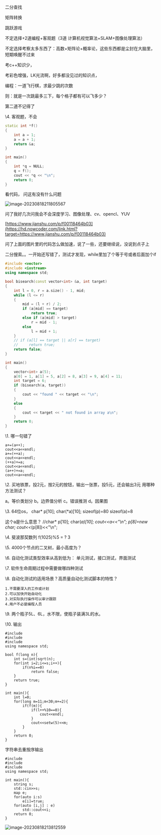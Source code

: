 二分查找

矩阵转换

跳跃游戏



不定选择+2道编程+客观题（3道 计算机视觉算法+SLAM+图像处理算法） 

不定选择考察太多东西了：高数+矩阵论+概率论，这些东西都是尘封在大脑里，短期唤醒不过来 

考c++知识少， 

考彩色增强，LK光流啊，好多都没见过的知识点， 

编程：一道飞行棋，求最少跳的次数 

则：就是一次跳最多三下，每个格子都有可以飞多少？ 

第二道不记得了 


  \4. 客观题，不会





```c++
static int *f()
{
    int a = 1;
    a = a + 1;
    return &a;
}

int main()
{
    int *q = NULL;
    q = f();
    cout << *q << "\n";
    return 0;
}
```

看代码，
问这有没有什么问题



![image-20230818211805567](E:\MarkDown\picture\image-20230818211805567.png)



问了我好几次问我会不会深度学习、图像处理、cv、opencl、YUV

[https://www.jianshu.com/p/f00118464b03](https://hd.nowcoder.com/link.html?target=https://www.jianshu.com/p/f00118464b03)

问了上面的图片里的代码怎么做加速，说了一些，还要继续说，没说到点子上

二分搜索。。一开始还写错了，测试才发现，while里加了个等于号或者后面加个if

```c++
#include <vector>
#include <iostream>
using namespace std;

bool bisearch(const vector<int> &a, int target)
{
    int l = 0, r = a.size() - 1, mid;
    while (l <= r)
    {
        mid = (l + r) / 2;
        if (a[mid] == target)
            return true;
        else if (a[mid] > target)
            r = mid - 1;
        else
            l = mid + 1;
    }
    // if (a[l] == target || a[r] == target)
    //     return true;
    return false;
}

int main()
{
    vector<int> a(5);
    a[0] = 1, a[1] = 5, a[2] = 8, a[3] = 9, a[4] = 11;
    int target = 6;
    if (bisearch(a, target))
    {
        cout << "found " << target << "\n";
    }
    else
    {
        cout << target << " not found in array a\n";
    }
    return 0;
}
```



\1. 哪一句错了

```
a+=(a++);
cout<<a<<endl;
a+=(++a);
cout<<a<<endl;
(++a)+=a;
cout<<a<<endl;
(a++)+=a;
cout<<a<<endl;
```

\2. 买地铁票，投2元，按2元的按钮，输出一张票，投5元，还会输出3元
用哪种方法测试？

a。等价类划分
b。边界值分析
c。错误推测
d。因果图

\3. 64位os，
char* p[10]; char(*a)[10];
sizeof(p)=80
sizeof(a)=8

这个a是什么意思？
        //char* p[10]; char(*a)[10];
        cout<<a<<"\n";
        p[8]=new char;
        cout<<*(p[8])<<"\n";

\4. 斐波那契数列 f(1025)%5 = ?
3

\5. 4000个节点的二叉树，最小高度为？

\6. 自动化测试类型效率从高到低为：
单元测试，接口测试，界面测试

\7. 软件生命周期过程中需要做哪四种测试

\8. 自动化测试的适用场景？高质量自动化测试脚本的特性？

```
1.不需要深入的工作或计划
2.可以加快开始自动化
3.对实际执行操作可以审计跟踪
4.用户不必是编程人员
```

\9. 两个瓶子5L、6L，水不限，使瓶子装满3L的水。

\10. 输出

```
#include
#include
#include
using namespace std;

bool f(long n){
    int s=(int)sqrt(n);
    for(int i=2;i<=s;i++){
        if(n%i==0)
            return false;
    }
    return true;
}

int main(){
    int l=0;
    for(long m=11;m<30;m+=2){
        if(f(m)){
            if(l++%10==0){
                cout<<endl;
            }
            cout<<setw(5)<<m;
        }
    }
    return 0;
}
```

字符串去重按序输出

```
#include
#include
#include
using namespace std;

int main(){
    string s;
    std::cin>>s;
    map e;
    for(auto i:s)
        e[i]=true;
    for(auto [i,j] : e)
        std::cout<<i;
    return 0;
}
```





![image-20230818213812559](E:\MarkDown\picture\image-20230818213812559.png)

